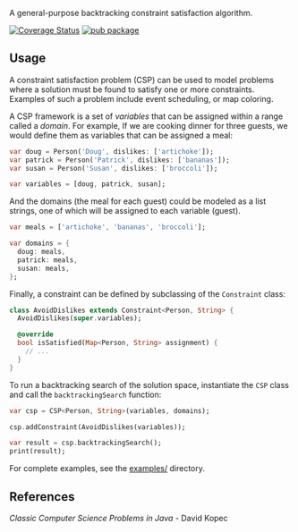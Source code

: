 A general-purpose backtracking constraint satisfaction algorithm.

[![Coverage Status](https://coveralls.io/repos/github/dart-lang/samples/badge.svg?branch=main)](https://coveralls.io/github/dart-lang/samples?branch=main)
[![pub package](https://img.shields.io/pub/v/constraint_solver.svg)](https://pub.dev/packages/constraint_solver)

## Usage

A constraint satisfaction problem (CSP) can be used to model problems where
a solution must be found to satisfy one or more constraints. 
Examples of such a problem include event scheduling, or map coloring.

A CSP framework is a set of _variables_ that can be assigned within a range
called a _domain_. For example, If we are cooking dinner for three guests, we
would define them as variables that can be assigned a meal:

```dart
var doug = Person('Doug', dislikes: ['artichoke']);
var patrick = Person('Patrick', dislikes: ['bananas']);
var susan = Person('Susan', dislikes: ['broccoli']);

var variables = [doug, patrick, susan];
```

And the domains (the meal for each guest) could be modeled as a list strings,
one of which will be assigned to each variable (guest).

```dart
var meals = ['artichoke', 'bananas', 'broccoli'];

var domains = {
  doug: meals,
  patrick: meals,
  susan: meals,
};
```

Finally, a constraint can be defined by subclassing of the `Constraint` class:

```dart
class AvoidDislikes extends Constraint<Person, String> {
  AvoidDislikes(super.variables);

  @override
  bool isSatisfied(Map<Person, String> assignment) {
    // ...
  }
}
```

To run a backtracking search of the solution space, instantiate the `CSP` class
and call the `backtrackingSearch` function:

```dart
var csp = CSP<Person, String>(variables, domains);

csp.addConstraint(AvoidDislikes(variables));

var result = csp.backtrackingSearch();
print(result);
```

For complete examples, see the
[examples/](https://github.com/dart-lang/samples/tree/main/package_constraint_solver/example)
directory.

## References

_Classic Computer Science Problems in Java_ - David Kopec
